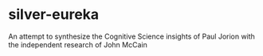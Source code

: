 # silver-eureka
An attempt to synthesize the Cognitive Science insights of Paul Jorion with the independent research of John McCain
